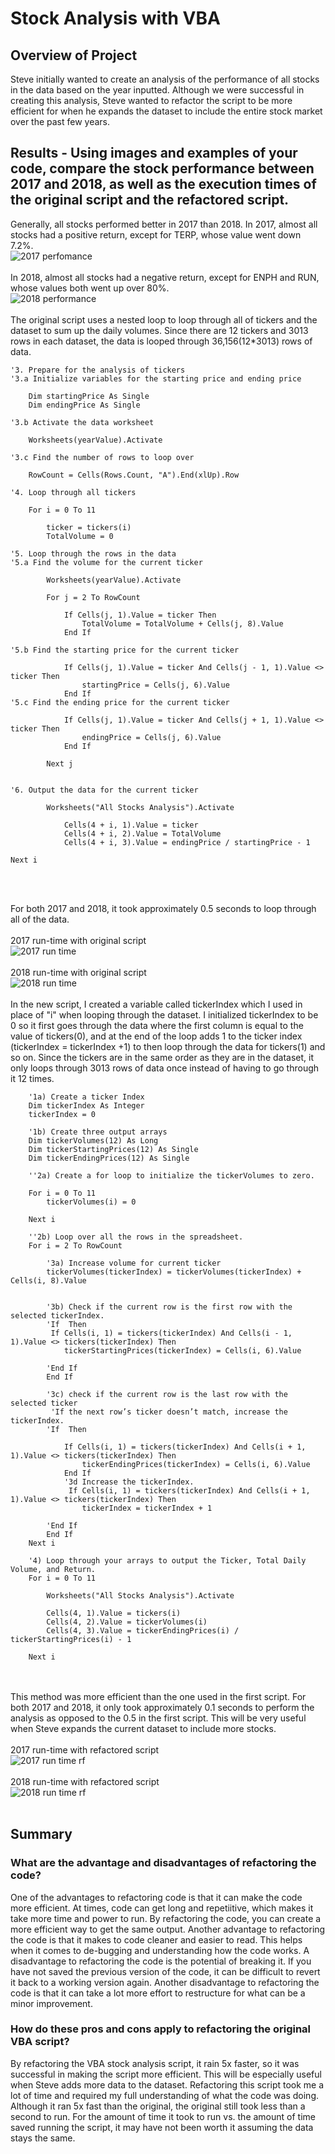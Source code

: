 # Stock Analysis with VBA
## Overview of Project
Steve initially wanted to create an analysis of the performance of all stocks in the data based on the year inputted. Although we were successful in creating this analysis, Steve wanted to refactor the script to be more efficient for when he expands the dataset to include the entire stock market over the past few years.
## Results - Using images and examples of your code, compare the stock performance between 2017 and 2018, as well as the execution times of the original script and the refactored script.
Generally, all stocks performed better in 2017 than 2018. In 2017, almost all stocks had a positive return, except for TERP, whose value went down 7.2%. <br/>
![2017 perfomance](https://github.com/cailynjmiller/stock-analysis/blob/main/Resources/2017%20Results.png) <br/><br/>
In 2018, almost all stocks had a negative return, except for ENPH and RUN, whose values both went up over 80%. <br/>
![2018 performance](https://github.com/cailynjmiller/stock-analysis/blob/main/Resources/2018%20Results.png) <br/><br/>
The original script uses a nested loop to loop through all of tickers and the dataset to sum up the daily volumes. Since there are 12 tickers and 3013 rows in each dataset, the data is looped through 36,156(12*3013) rows of data.<br/>
```
'3. Prepare for the analysis of tickers
'3.a Initialize variables for the starting price and ending price
    
    Dim startingPrice As Single
    Dim endingPrice As Single
    
'3.b Activate the data worksheet

    Worksheets(yearValue).Activate

'3.c Find the number of rows to loop over

    RowCount = Cells(Rows.Count, "A").End(xlUp).Row

'4. Loop through all tickers
    
    For i = 0 To 11
    
        ticker = tickers(i)
        TotalVolume = 0

'5. Loop through the rows in the data
'5.a Find the volume for the current ticker
    
        Worksheets(yearValue).Activate
    
        For j = 2 To RowCount
            
            If Cells(j, 1).Value = ticker Then
                TotalVolume = TotalVolume + Cells(j, 8).Value
            End If

'5.b Find the starting price for the current ticker

            If Cells(j, 1).Value = ticker And Cells(j - 1, 1).Value <> ticker Then
                startingPrice = Cells(j, 6).Value
            End If
'5.c Find the ending price for the current ticker

            If Cells(j, 1).Value = ticker And Cells(j + 1, 1).Value <> ticker Then
                endingPrice = Cells(j, 6).Value
            End If
        
        Next j
    

'6. Output the data for the current ticker

        Worksheets("All Stocks Analysis").Activate
        
            Cells(4 + i, 1).Value = ticker
            Cells(4 + i, 2).Value = TotalVolume
            Cells(4 + i, 3).Value = endingPrice / startingPrice - 1

Next i 
``` 
<br/><br/>

For both 2017 and 2018, it took approximately 0.5 seconds to loop through all of the data. <br/><br/>
2017 run-time with original script <br/>
![2017 run time](https://github.com/cailynjmiller/stock-analysis/blob/main/Resources/2017_Not_Refactored.png)<br/><br/>
2018 run-time with original script <br/>
![2018 run time](https://github.com/cailynjmiller/stock-analysis/blob/main/Resources/2018_Not_Refactored.png)<br/><br/>
In the new script, I created a variable called tickerIndex which I used in place of "i" when looping through the dataset. I initialized tickerIndex to be 0 so it first goes through the data where the first column is equal to the value of tickers(0), and at the end of the loop adds 1 to the ticker index (tickerIndex = tickerIndex +1) to then loop through the data for tickers(1) and so on. Since the tickers are in the same order as they are in the dataset, it only loops through 3013 rows of data once instead of having to go through it 12 times.<br/>
``` 
    '1a) Create a ticker Index
    Dim tickerIndex As Integer
    tickerIndex = 0

    '1b) Create three output arrays
    Dim tickerVolumes(12) As Long
    Dim tickerStartingPrices(12) As Single
    Dim tickerEndingPrices(12) As Single
    
    ''2a) Create a for loop to initialize the tickerVolumes to zero.
    
    For i = 0 To 11
        tickerVolumes(i) = 0
    
    Next i
        
    ''2b) Loop over all the rows in the spreadsheet.
    For i = 2 To RowCount
    
        '3a) Increase volume for current ticker
        tickerVolumes(tickerIndex) = tickerVolumes(tickerIndex) + Cells(i, 8).Value
        
        
        '3b) Check if the current row is the first row with the selected tickerIndex.
        'If  Then
         If Cells(i, 1) = tickers(tickerIndex) And Cells(i - 1, 1).Value <> tickers(tickerIndex) Then
            tickerStartingPrices(tickerIndex) = Cells(i, 6).Value
            
        'End If
        End If
        
        '3c) check if the current row is the last row with the selected ticker
         'If the next row’s ticker doesn’t match, increase the tickerIndex.
        'If  Then
            
            If Cells(i, 1) = tickers(tickerIndex) And Cells(i + 1, 1).Value <> tickers(tickerIndex) Then
                tickerEndingPrices(tickerIndex) = Cells(i, 6).Value
            End If
            '3d Increase the tickerIndex.
             If Cells(i, 1) = tickers(tickerIndex) And Cells(i + 1, 1).Value <> tickers(tickerIndex) Then
                tickerIndex = tickerIndex + 1
            
        'End If
        End If
    Next i
    
    '4) Loop through your arrays to output the Ticker, Total Daily Volume, and Return.
    For i = 0 To 11
        
        Worksheets("All Stocks Analysis").Activate
        
        Cells(4, 1).Value = tickers(i)
        Cells(4, 2).Value = tickerVolumes(i)
        Cells(4, 3).Value = tickerEndingPrices(i) / tickerStartingPrices(i) - 1
            
    Next i 
 ```
<br/><br/>
This method was more efficient than the one used in the first script. For both 2017 and 2018, it only took approximately 0.1 seconds to perform the analysis as opposed to the 0.5 in the first script. This will be very useful when Steve expands the current dataset to include more stocks.<br/><br/>
2017 run-time with refactored script <br/>
![2017 run time rf](https://github.com/cailynjmiller/stock-analysis/blob/main/Resources/2017_Recfactored.png)<br/><br/>
2018 run-time with refactored script <br/>
![2018 run time rf](https://github.com/cailynjmiller/stock-analysis/blob/main/Resources/2018_Refactored.png)<br/><br/>
## Summary
### What are the advantage and disadvantages of refactoring the code?
One of the advantages to refactoring code is that it can make the code more efficient. At times, code can get long and repetiitive, which makes it take more time and power to run. By refactoring the code, you can create a more efficient way to get the same output.
Another advantage to refactoring the code is that it makes to code cleaner and easier to read. This helps when it comes to de-bugging and understanding how the code works.
A disadvantage to refactoring the code is the potential of breaking it. If you have not saved the previous version of the code, it can be difficult to revert it back to a working version again.
Another disadvantage to refactoring the code is that it can take a lot more effort to restructure for what can be a minor improvement.
### How do these pros and cons apply to refactoring the original VBA script?
By refactoring the VBA stock analysis script, it rain 5x faster, so it was successful in making the script more efficient. This will be especially useful when Steve adds more data to the dataset.
Refactoring this script took me a lot of time and required my full understanding of what the code was doing. Although it ran 5x fast than the original, the original still took less than a second to run. For the amount of time it took to run vs. the amount of time saved running the script, it may have not been worth it assuming the data stays the same.
